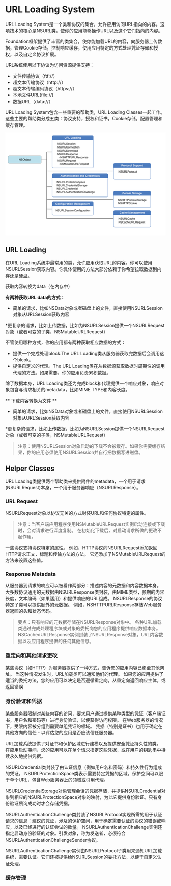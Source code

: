 # URL Loading System

URL Loading System是一个类和协议的集合，允许应用访问URL指向的内容。这项技术的核心是NSURL类，使你的应用能够操作URL以及这个它们指向的内容。

Foundation框架提供了丰富的类集合，使你能加载URL的内容，向服务器上传数据，管理Cookie存储，控制响应缓存，使用应用特定的方式处理凭证存储和授权，以及自定义协议扩展。

URL系统使用以下协议为访问资源提供支持：
* 文件传输协议（ftf://）
* 超文本传输协议（http://）
* 超文本传输编码协议（https://）
* 本地文件URL(file://)
* 数据URL（data://）

URL Loading System包含一些重要的帮助类，URL Loading Classes一起工作。这些主要的帮助类分成五类：协议支持，授权和证书，Cookie存储，配置管理和缓存管理。

![](/assets/url_loading.png)

## URL Loading
在URL Loading系统中最常用的类，允许应用获取URL的内容。你可以使用NSURLSession获取内容。你具体使用的方法大部分依赖于你希望拉取数据到内存还是硬盘。

获取内容转换为data（在内存中）

**有两种获取URL data的方式：**

* 简单的请求，比如NSData对象或者磁盘上的文件，直接使用NSURLSession对象从URLSession获取内容

*更复杂的请求，比如上传数据，比如为NSURLSession提供一个NSURLRequest对象（或者可变的子类，NSMutableURLRequest）

不管使用哪种方式，你的应用都有两种获取相应数据的方式：
* 提供一个完成处理block.The URL Loading类从服务器获取完数据后会调用这个blcok。
* 提供自定义的代理。The URL Loading类在从数据源获取数据时周期性的调用代理的方法。如果需要，你的应用负责累积数据。

除了数据本身，URL Loading类还为完成block和代理提供一个响应对象，响应对象包含与请求相关的metadata，比如MIME TYPE和内容长度。

** 下载内容转换为文件 **

* 简单的请求，比如NSData对象或者磁盘上的文件，直接使用NSURLSession对象从URLSession获取内容

*更复杂的请求，比如上传数据，比如为NSURLSession提供一个NSURLRequest对象（或者可变的子类，NSMutableURLRequest）

> 注意：使用NSURLSession对象启动的下载不会被缓存。如果你需要缓存结果，你的应用必须使用NSURLSession并自行把数据写进磁盘。

## Helper Classes

URL Loading类提供两个帮助类来提供附件的metadata，一个用于请求(NSURLRequest)本身，一个用于服务器响应（NSURLResponse）。

### URL Request
NSURLRequest对象以协议无关的方式封装URL和任何协议特定的属性。

> 注意：当客户端应用程序使用NSMutableURLRequest实例启动连接或下载时，会对请求进行深度复制。 在初始化下载后，对启动请求所做的更改不起作用。

一些协议支持协议特定的属性。 例如，HTTP协议向NSURLRequest添加返回HTTP请求正文，标题和传输方法的方法。 它还添加了NSMutableURLRequest的方法来设置这些值。

### Response Metadata

从服务器到请求的响应可以被看作两部分：描述内容的元数据和内容数据本身。 大多数协议通用的元数据由NSURLResponse类封装，由MIME类型，预期的内容长度，文本编码（如果适用）和提供响应的URL组成。 NSURLResponse的协议特定子类可以提供额外的元数据。 例如，NSHTTPURLResponse存储Web服务器返回的头和状态代码。

> 要点：只有响应的元数据存储在NSURLResponse对象中。 各种URL加载类通过完成处理程序块或对象的委托向您的应用程序提供响应数据本身。
NSCachedURLResponse实例封装了NSURLResponse对象，URL内容数据以及应用程序提供的任何其他信息。

### 重定向和其他请求更改

某些协议（如HTTP）为服务器提供了一种方式，告诉您的应用内容已移至其他网址。 当这种情况发生时，URL加载类可以通知他们的代理。 如果您的应用提供了适当的委托方法，您的应用可以决定是否遵循重定向，从重定向返回响应主体，或返回错误

### 身份验证和凭据
某些服务器限制对某些内容的访问，要求用户通过提供某种类型的凭证（客户端证书，用户名和密码等）进行身份验证，以便获得访问权限。 在Web服务器的情况下，受限内容被分组到需要单组凭证的领域。 凭据（特别是证书）也用于确定在其他方向的信任 - 以评估您的应用是否应该信任服务器。

URL加载系统提供了对证书和保护区域进行建模以及提供安全凭证持久性的类。 在应用启动期间，您的应用可以在单个请求指定这些凭据，或在用户的钥匙串中持续永久地提供凭据。

NSURLCredential类封装了由认证信息（例如用户名和密码）和持久性行为组成的凭证。 NSURLProtectionSpace类表示需要特定凭据的区域。保护空间可以限于单个URL，包含Web服务器上的领域或引用代理。

NSURLCredentialStorage对象管理会话的凭据存储，并提供NSURLCredential对象到相应的NSURLProtectionSpace对象的映射，为此它提供身份验证。只有身份验证质询成功时才会存​​储凭据。

NSURLAuthenticationChallenge类封装了NSURLProtocol实现所需的用于认证请求的信息：建议的凭证，涉及的保护空间，用于确定需要认证的协议的错误或响应，以及已经进行的认证尝试的数量。 NSURLAuthenticationChallenge实例还指定启动身份验证的对象。引发对象，称为发送者，必须符合NSURLAuthenticationChallengeSender协议。

NSURLAuthenticationChallenge实例由NSURLProtocol子类用来通知URL加载系统，需要认证。它们还被提供给NSURLSession的委托方法，以便于自定义认证处理。

### 缓存管理
